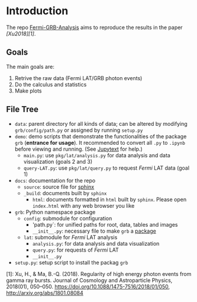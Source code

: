 Introduction
============
The repo [Fermi-GRB-Analysis](https://github.com/Memcys/Fermi-GRB-Analysis) aims to reproduce the results in the paper <cite>[Xu2018][1]</cite>.


Goals
-----
The main goals are:

1. Retrive the raw data (Fermi LAT/GRB photon events)
2. Do the calculus and statistics
3. Make plots


File Tree
---------
- `data`: parent directory for all kinds of data; can be altered by modifying `grb/config/path.py` or assigned by running `setup.py`
- `demo`: demo scripts that demonstrate the functionalities of the package `grb` (**entrance for usage**). It recommended to convert all `.py` to `.ipynb` before viewing and running. (See [Jupytext](jupytext#Jupytext) for help.)
    - `main.py`: use `pkg/lat/analysis.py` for data analysis and data visualization (goals 2 and 3)
    - `query-LAT.py`: use `pkg/lat/query.py` to request *Fermi* LAT data (goal 1)
- `docs`: documentation for the repo
    - `source`: source file for [sphinx](https://www.sphinx-doc.org)
    - `_build`: documents built by `sphinx`
        - `html`: documents formatted in `html` built by `sphinx`. Please open `index.html` with any web browser you like
- `grb`: Python namespace package
    - `config`: submodule for configuration
        - 'path.py`: for unified paths for root, data, tables and images
        - `__init__.py`: necessary file to make `grb` a [package](https://docs.python.org/3/tutorial/modules.html#packages)
    - `lat`: submodule for *Fermi* LAT analysis
        - `analysis.py`: for data analysis and data visualization
        - `query.py`: for requests of *Fermi* LAT
        - `__init__.py`
- `setup.py`: setup script to install the packag `grb`


[1]: Xu, H., & Ma, B.-Q. (2018). Regularity of high energy photon events from gamma ray bursts. Journal of Cosmology and Astroparticle Physics, 2018(01), 050–050. https://doi.org/10.1088/1475-7516/2018/01/050, http://arxiv.org/abs/1801.08084